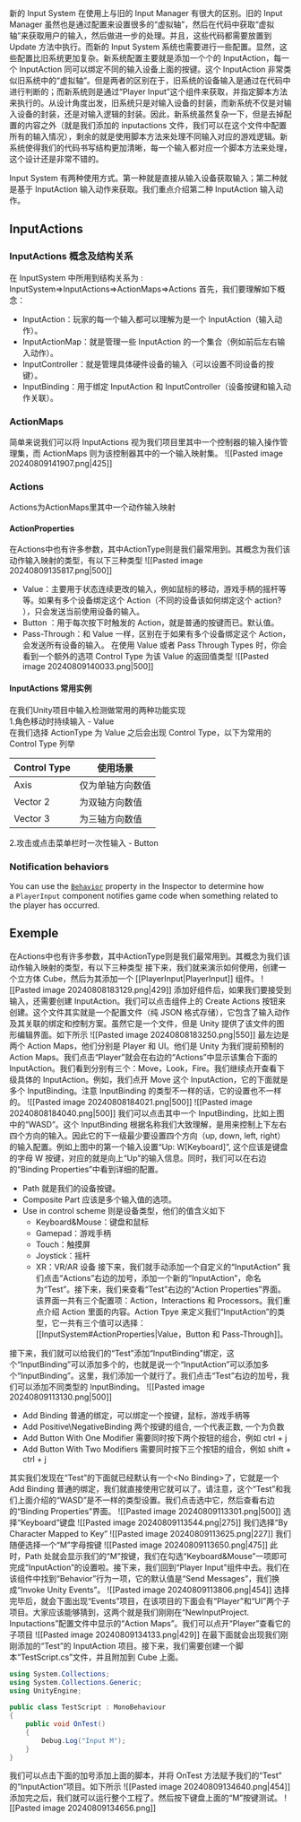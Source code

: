 新的 Input System 在使用上与旧的 Input Manager 有很大的区别。旧的 Input Manager 虽然也是通过配置来设置很多的“虚拟轴”，然后在代码中获取“虚拟轴”来获取用户的输入，然后做进一步的处理。并且，这些代码都需要放置到 Update 方法中执行。而新的 Input System 系统也需要进行一些配置。显然，这些配置比旧系统更加复杂。新系统配置主要就是添加一个个的 InputAction，每一个 InputAction 同可以绑定不同的输入设备上面的按键。这个 InputAction 非常类似旧系统中的“虚拟轴”。但是两者的区别在于，旧系统的设备输入是通过在代码中进行判断的；而新系统则是通过“Player Input”这个组件来获取，并指定脚本方法来执行的。从设计角度出发，旧系统只是对输入设备的封装，而新系统不仅是对输入设备的封装，还是对输入逻辑的封装。因此，新系统虽然复杂一下，但是去掉配置的内容之外（就是我们添加的 inputactions 文件，我们可以在这个文件中配置所有的输入情况），剩余的就是使用脚本方法来处理不同输入对应的游戏逻辑。新系统使得我们的代码书写结构更加清晰，每一个输入都对应一个脚本方法来处理，这个设计还是非常不错的。

Input System 有两种使用方式。第一种就是直接从输入设备获取输入；第二种就是基于 InputAction 输入动作来获取。我们重点介绍第二种 InputAction 输入动作。
## InputActions
### InputActions 概念及结构关系
在 InputSystem 中所用到结构关系为 :    InputSystem=>InputActions=>ActionMaps=>Actions
首先，我们要理解如下概念：
- InputAction：玩家的每一个输入都可以理解为是一个 InputAction（输入动作）。
- InputActionMap：就是管理一些 InputAction 的一个集合（例如前后左右输入动作）。
- InputController：就是管理具体硬件设备的输入（可以设置不同设备的按键）。
- InputBinding：用于绑定 InputAction 和 InputController（设备按键和输入动作关联）。
### ActionMaps
简单来说我们可以将 InputActions 视为我们项目里其中一个控制器的输入操作管理集，而 ActionMaps 则为该控制器其中的一个输入映射集。
![[Pasted image 20240809141907.png|425]]
### Actions
Actions为ActionMaps里其中一个动作输入映射
#### ActionProperties
在Actions中也有许多参数，其中ActionType则是我们最常用到。其概念为我们该动作输入映射的类型，有以下三种类型
![[Pasted image 20240809135817.png|500]]
- Value：主要用于状态连续更改的输入，例如鼠标的移动，游戏手柄的摇杆等等。如果有多个设备绑定这个 Action（不同的设备该如何绑定这个 action? ），只会发送当前使用设备的输入。
- Button ：用于每次按下时触发的 Action，就是普通的按键而已。默认值。
- Pass-Through：和 Value 一样，区别在于如果有多个设备绑定这个 Action，会发送所有设备的输入。
在使用 Value 或者 Pass Through Types 时，你会看到一个额外的选项 Control Type 为该 Value 的返回值类型
![[Pasted image 20240809140033.png|500]]
#### InputActions 常用实例
在我们Unity项目中输入检测做常用的两种功能实现  
1.角色移动时持续输入 - Value  
在我们选择 ActionType 为 Value 之后会出现 Control Type，以下为常用的 Control Type 列举

| Control Type | 使用场景     |
| ------------ | -------- |
| Axis         | 仅为单轴方向数值 |
| Vector 2     | 为双轴方向数值  |
| Vector 3     | 为三轴方向数值  |
2.攻击或点击菜单栏时一次性输入 - Button
### Notification behaviors
You can use the [`Behavior`](https://docs.unity3d.com/Packages/com.unity.inputsystem@1.10/api/UnityEngine.InputSystem.PlayerInput.html#UnityEngine_InputSystem_PlayerInput_notificationBehavior) property in the Inspector to determine how a `PlayerInput` component notifies game code when something related to the player has occurred.
## Exemple
在Actions中也有许多参数，其中ActionType则是我们最常用到。其概念为我们该动作输入映射的类型，有以下三种类型
接下来，我们就来演示如何使用，创建一个立方体 Cube，然后为其添加一个 [[PlayerInput|PlayerInput]] 组件。
![[Pasted image 20240808183129.png|429]]
添加好组件后，如果我们要接受到输入，还需要创建 InputAction。我们可以点击组件上的 Create Actions 按钮来创建。这个文件其实就是一个配置文件（纯 JSON 格式存储），它包含了输入动作及其关联的绑定和控制方案。虽然它是一个文件，但是 Unity 提供了该文件的图形编辑界面。如下所示
![[Pasted image 20240808183250.png|550]]
最左边是两个 Action Maps，他们分别是 Player 和 UI。他们是 Unity 为我们提前预制的 Action Maps。我们点击“Player”就会在右边的“Actions”中显示该集合下面的 InputAction。我们看到分别有三个：Move，Look，Fire。我们继续点开查看下级具体的 InputAction。例如，我们点开 Move 这个 InputAction，它的下面就是多个 InputBinding。注意 InputBinding 的类型不一样的话，它的设置也不一样的。
![[Pasted image 20240808184021.png|500]]
![[Pasted image 20240808184040.png|500]]
我们可以点击其中一个 InputBinding，比如上图中的“WASD”。这个 InputBinding 根据名称我们大致理解，是用来控制上下左右四个方向的输入。因此它的下一级最少要设置四个方向（up, down, left, right）的输入配置。例如上图中的第一个输入设置“Up: W\[Keyboard]”, 这个应该是键盘的字母 W 按键，对应的就是向上“Up”的输入信息。同时，我们可以在右边的“Binding Properties”中看到详细的配置。
- Path 就是我们的设备按键。
- Composite Part 应该是多个输入值的选项。
- Use in control scheme 则是设备类型，他们的值含义如下
	- Keyboard&Mouse：键盘和鼠标
	- Gamepad：游戏手柄
	- Touch：触摸屏
	- Joystick：摇杆
	- XR：VR/AR 设备
接下来，我们就手动添加一个自定义的“InputAction”
我们点击“Actions”右边的加号，添加一个新的“InputAction”，命名为“Test”。接下来，我们来查看“Test”右边的“Action Properties”界面。该界面一共有三个配置项：Action，Interactions 和 Processors。我们重点介绍 Action 里面的内容。Action Tpye 来定义我们“InputAction”的类型，它一共有三个值可以选择：[[InputSystem#ActionProperties|Value，Button 和 Pass-Through]]。


接下来，我们就可以给我们的“Test”添加“InputBinding”绑定，这个“InputBinding”可以添加多个的，也就是说一个“InputAction”可以添加多个“InputBinding”。这里，我们添加一个就行了。我们点击“Test”右边的加号，我们可以添加不同类型的 InputBinding。
![[Pasted image 20240809113130.png|500]]
- Add Binding 普通的绑定，可以绑定一个按键，鼠标，游戏手柄等
- Add Positive\NegativeBinding 两个按键的组合, 一个代表正数, 一个为负数
- Add Button With One Modifier 需要同时按下两个按钮的组合，例如 ctrl + j
- Add Button With Two Modifiers 需要同时按下三个按钮的组合，例如 shift + ctrl + j

其实我们发现在“Test”的下面就已经默认有一个\<No Binding>了，它就是一个 Add Binding 普通的绑定，我们就直接使用它就可以了。请注意，这个“Test”和我们上面介绍的“WASD”是不一样的类型设置。我们点击选中它，然后查看右边的“Binding Properties”界面。
![[Pasted image 20240809113301.png|500]]
选择“Keyboard”键盘
![[Pasted image 20240809113544.png|275]]
我们选择“By Character Mapped to Key”
![[Pasted image 20240809113625.png|227]]
我们随便选择一个“M”字母按键
![[Pasted image 20240809113650.png|475]]
此时，Path 处就会显示我们的“M”按键，我们在勾选“Keyboard&Mouse”一项即可完成“InputAction”的设置啦。接下来，我们回到“Player Input”组件中去。我们在该组件中找到“Behavior”行为一项，它的默认值是“Send Messages”，我们换成“Invoke Unity Events”。
![[Pasted image 20240809113806.png|454]]
选择完毕后，就会下面出现“Events”项目，在该项目的下面会有“Player”和“UI”两个子项目。大家应该能够猜到，这两个就是我们刚刚在“NewInputProject. Inputactions”配置文件中显示的“Action Maps”。我们可以点开“Player”查看它的子项目
![[Pasted image 20240809134133.png|429]]
 在最下面就会出现我们刚刚添加的“Test”的 InputAction 项目。接下来，我们需要创建一个脚本“TestScript.cs”文件，并且附加到 Cube 上面。
```csharp
using System.Collections;
using System.Collections.Generic;
using UnityEngine;
 
public class TestScript : MonoBehaviour
{
    public void OnTest()
    {
        Debug.Log("Input M");
    }
}
```
我们可以点击下面的加号添加上面的脚本，并将 OnTest 方法赋予我们的“Test” 的“InputAction”项目。如下所示
![[Pasted image 20240809134640.png|454]]
添加完之后，我们就可以运行整个工程了。然后按下键盘上面的“M”按键测试。
![[Pasted image 20240809134656.png]]
